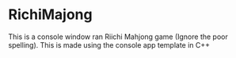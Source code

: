 # RichiMajong
This is a console window ran Riichi Mahjong game (Ignore the poor spelling). This is made using the console app template in C++
